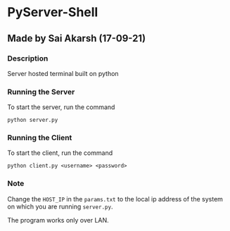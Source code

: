 # PyServer-Shell

## Made by Sai Akarsh (17-09-21)

### Description

Server hosted terminal built on python

### Running the Server

To start the server, run the command

`python server.py`

### Running the Client

To start the client, run the command

`python client.py <username> <password>`

### Note

Change the `HOST_IP` in the `params.txt` to the local ip address of the system on which you are running `server.py`. 

The program works only over LAN.
